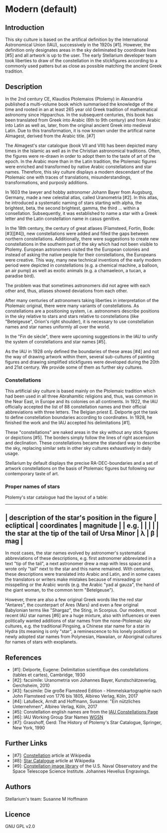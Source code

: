 # Modern (default)

## Introduction

This sky culture is based on the artifical definition by the International Astronomical Union (IAU), successively in the 1920s [#1]. However, the definition only designates areas in the sky deliminated by coordinate lines [#5] and all artwork is up to the user. The early Stellarium developer team took liberties to draw of the constellation in the stickfigures according to a commonly used patters but as close as possible matching the ancient Greek tradition.

## Description

In the 2nd century CE, Klaudios Ptolemaios (Ptolemy) in Alexandria published a multi-volume book which summarised the knowledge of the time and rooted in an at least 265 year old Greek tradition of mathematical astronomy since Hipparchus. In the subsequent centuries, this book has been translated from Greek into Arabic (6th to 9th century) and from Arabic into Latin as well as, later, from the original ancient Greek into medieval Latin. Due to this transformation, it is now known under the artifical name Almagest, derived from the Arabic title. [#7]

The Almagest's star catalogue (book VII and VIII) has been depicted many times in the Islamic as well as in the Christian astronomical traditions. Often, the figures were re-drawn in order to adopt them to the taste of art of the epoch. In the Arabic more than in the Latin tradition, the Ptolemaic figures were enriched and transformed by native Arabic constellations and star names. Therefore, this sky culture displays a modern descendant of the Ptolemaic one with traces of translations, misunderstandings, transformations, and purposly additions. 

In 1603 the lawyer and hobby astronomer Johann Bayer from Augsburg, Germany, made a new celestial atlas, called Uranometria [#2]. In this atlas, he introduced a systematic naming of stars starting with alpha, the brightest, beta, the second brightest, gamma, the third ... within a consellation. Subsequently, it was established to name a star with a Greek letter and the Latin constellation name in casus genitive. 

In the 18th century, the century of great atlases (Flamsteed, Fortin, Bode: [#3][#4]), new constellations were added and filled the gaps between northern constellations. Additionally, there were suggestions to create new constellations in the southern part of the sky which had not been visible to Ptolemy.  European astronomers visited the the European colonies and instead of asking the native people for their constellations, the Europeans were creative. This way, many new technical inventions of the early modern period were depicted in constellations (e.g. a chemical machine, a balloon, an air pump) as well as exotic animals (e.g. a chamaeleon, a tucan, a paradise bird). 

The problem was that sometimes astronomers did not agree with each other and, thus, atlases showed deviations from each other.   

After many centuries of astronomers taking liberties in interpretation of the Ptolemaic original, there were many variants of constellations. As constellations are a positioning system, i.e. astronomers describe positions in the sky relative to stars and stars relative to constellations (like "Betelgeuse", Orion's right shoulder), it is necessary to use constellation names and star names uniformly all over the world. 

In the "Fin de siècle", there were upcoming suggestions in the IAU to unify the system of constellations and star names [#5].  

As the IAU in 1928 only defined the boundaries of these areas [#4] and not the way of drawing artwork within them, several sub-cultures of painting figures and drawing simplified stickfigures were developed during the 20th and 21st century. We provide some of them as further sky cultures. 

### Constellations

This artificial sky culture is based mainly on the Ptolemaic tradition which had been used in all three Abrahamitic religions and, thus, was common in the Near East, in Europe and its colonies on all continents. In 1922, the IAU officially accepted the list of 88 constellation names and their official abbreviations with three letters. The Belgian priest E. Delporte got the task to define constellation boundaries according to coordinates. In 1928, he finished the work and the IAU accepted his delimitations [#1]. 

These "constellations" are naked areas in the sky without any stick figures or depictions [#5]. The borders simply follow the lines of right ascension and declination. These constellations became the standard way to describe the sky, replacing similar sets in other sky cultures exhaustively in daily usage.

Stellarium by default displays the precise RA-DEC-boundaries and a set of artwork constellations on the basis of Ptolemaic figures but following our contemporary taste of art. 

### Proper names of stars

Ptolemy's star catalogue had the layout of a table: 

----------------------------
| description of the star's position in the figure | ecliptical | coordinates  | magnitude | 
| e.g. | | | |
| the star at the tip of the tail of Ursa Minor | λ | β | mag | 
----------------------------

In most cases, the star names evolved by astronomer's systematical abbreviations of these descriptions, e.g. first astronomer abbreviated in a text "tip of the tail", a next astronomer drew a map with less space and wrote only "tail" next to the star and this name remained. With centuries, these descriptions were translated into Arabic and Latin, and in some cases the translators or writers make mistakes because of misreading or misspelling or the Arabic words (e.g. the Arabic "yad al gauza", the hand of the giant woman, to the common term "Betelgeuse"). 

However, there are also a few original Greek words like the red star "Antares", the counterpart of Ares (Mars) and even a few original Babylonian terms like "Shargaz", the Sting, in Scorpius. Our modern, most recent IAU star names [#6] are a huge mixture, also with influences or even politically wanted additions of star names from the none-Ptolemaic sky cultures, e.g. the traditional Pingsing, a Chinese star name for a star in Hydra (its meaning is only "star", a reminescence to his lonely position) or newly adopted star names from Polynesian, Hawaiian, or Aboriginal cultures for names of stars with exoplanets. 

## References

 - [#1]: Delporte, Eugene: Delimitation scientifique des constellations (tables et cartes), Cambridge, 1930
 - [#2]: facsimile: Uranometria von Johannes Bayer, Kunstschätzeverlag, Gerchsheim, 2010 
 - [#3]: facsimile: Die große Flamsteed Edition - Himmelskartographie nach John Flamsteed von 1776 bis 1805, Albireo Verlag, Köln, 2017
 - [#4]: Latußeck, Arndt and Hoffmann, Susanne: "Ein nützliches Unternehmen", Albireo Verlag, Köln, 2017
 - [#5]: Constellation english names are from the [IAU Constellations Page](https://www.iau.org/public/themes/constellations/)
 - [#6]: IAU Working Group Star Names [WGSN](https://www.iau.org/science/scientific_bodies/working_groups/280/)
 - [#7]: Grasshoff, Gerd: The History of Ptolemy's Star Catalogue, Springer, New York, 1990
 
 ## Further Links
 
 - [#7]: [Constellation](http://en.wikipedia.org/wiki/Constellation) article at Wikipedia
 - [#8]: [Star Catalogue](http://en.wikipedia.org/wiki/Star_catalogue) article at Wikipedia
 - [#9]: [Constellation image library](http://hubblesource.stsci.edu/sources/illustrations/constellations/) of the U.S. Naval Observatory and the Space Telescope Science Institute. Johannes Hevelius Engravings.

## Authors

Stellarium's team:
Susanne M Hoffmann 

## Licence

GNU GPL v2.0
